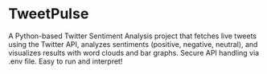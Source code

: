 # TweetPulse
A Python-based Twitter Sentiment Analysis project that fetches live tweets using the Twitter API, analyzes sentiments (positive, negative, neutral), and visualizes results with word clouds and bar graphs. Secure API handling via .env file. Easy to run and interpret!
